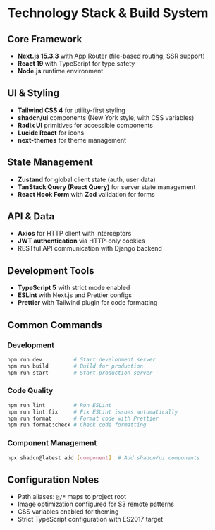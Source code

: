 # Technology Stack & Build System

## Core Framework

- **Next.js 15.3.3** with App Router (file-based routing, SSR support)
- **React 19** with TypeScript for type safety
- **Node.js** runtime environment

## UI & Styling

- **Tailwind CSS 4** for utility-first styling
- **shadcn/ui** components (New York style, with CSS variables)
- **Radix UI** primitives for accessible components
- **Lucide React** for icons
- **next-themes** for theme management

## State Management

- **Zustand** for global client state (auth, user data)
- **TanStack Query (React Query)** for server state management
- **React Hook Form** with **Zod** validation for forms

## API & Data

- **Axios** for HTTP client with interceptors
- **JWT authentication** via HTTP-only cookies
- RESTful API communication with Django backend

## Development Tools

- **TypeScript 5** with strict mode enabled
- **ESLint** with Next.js and Prettier configs
- **Prettier** with Tailwind plugin for code formatting

## Common Commands

### Development

```bash
npm run dev          # Start development server
npm run build        # Build for production
npm run start        # Start production server
```

### Code Quality

```bash
npm run lint         # Run ESLint
npm run lint:fix     # Fix ESLint issues automatically
npm run format       # Format code with Prettier
npm run format:check # Check code formatting
```

### Component Management

```bash
npx shadcn@latest add [component]  # Add shadcn/ui components
```

## Configuration Notes

- Path aliases: `@/*` maps to project root
- Image optimization configured for S3 remote patterns
- CSS variables enabled for theming
- Strict TypeScript configuration with ES2017 target
